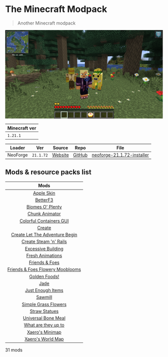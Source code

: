 # The Minecraft Modpack
> Another Minecraft modpack

![](_/assets/thumbnail.png)

| Minecraft ver |
| ------------- |
| `1.21.1`      |

| Loader   | Ver       | Source                                                       | Repo                                            | File                                                             |
| -------- | --------- | ------------------------------------------------------------ | ----------------------------------------------- | ---------------------------------------------------------------- |
| NeoForge | `21.1.72` | [Website](https://projects.neoforged.net/neoforged/neoforge) | [GitHub](https://github.com/neoforged/neoforge) | [neoforge-21.1.72-installer](src/neoforge-21.1.72-installer.jar) |

## Mods & resource packs list

|                                       Mods                                       |
| :------------------------------------------------------------------------------: |
|                        [Apple Skin](docs/Apple%20Skin.md)                        |
|                           [BetterF3](docs/BetterF3.md)                           |
|                 [Biomes O' Plenty](docs/Biomes%20O'%20Plenty.md)                 |
|                    [Chunk Animator](docs/Chunk%20Animator.md)                    |
|          [Colorful Containers GUI](docs/Colorful%20Containers%20GUI.md)          |
|                             [Create](docs/Create.md)                             |
| [Create Let The Adventure Begin](docs/Create%20Let%20The%20Adventure%20Begin.md) |
|          [Create Steam 'n' Rails](docs/Create%20Steam%20'n'%20Rails.md)          |
|                [Excessive Building](docs/Excessive%20Building.md)                |
|                  [Fresh Animations](docs/Fresh%20Animations.md)                  |
|                   [Friends & Foes](docs/Friends%20&%20Foes.md)                   |
| [Friends & Foes Flowery Mooblooms](Friends%20&%20Foes%20Flowery%20Mooblooms.md)  |
|                     [Golden Foods!](docs/Golden%20Foods!.md)                     |
|                               [Jade](docs/Jade.md)                               |
|                [Just Enough Items](docs/Just%20Enough%20Items.md)                |
|                            [Sawmill](docs/Sawmill.md)                            |
|             [Simple Grass Flowers](docs/Simple%20Grass%20Flowers.md)             |
|                     [Straw Statues](docs/Straw%20Statues.md)                     |
|              [Universal Bone Meal](docs/Universal%20Bone%20Meal.md)              |
|            [What are they up to](docs/What%20are%20they%20up%20to.md)            |
|                   [Xaero's Minimap](docs/Xaero's%20Minimap.md)                   |
|                [Xaero's World Map](docs/Xaero's%20World%20Map.md)                |

31 mods
